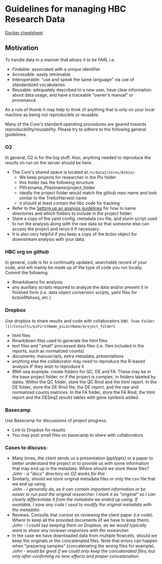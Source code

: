 # Guidelines for managing HBC Research Data

[Docker cheatsheet](https://dockerlabs.collabnix.com/docker/cheatsheet/)

## Motivation
To handle data in a manner that allows it to be FAIR, i.e.

* Findable: associated with a unique identifier
* Accessible: easily retrievable
* Interoperable: "use and speak the same language" via use of standardized vocabularies
* Reusable: adequately described to a new user, have clear information about data usage, and have a traceable "owner's manual" or provenance

As a rule of thumb it may help to think of anything that is *only* on your local machine as being not reproducible or reusable.  

Many of the Core's standard operating procedures are geared towards reproducibility/reusability. Please try to adhere to the following general guidelines.


### O2
In general, O2 is for the big stuff. Also, anything needed to reproduce the results on run on the server should be here.
* The Core's shared space is located at `/n/data1/cores/bcbio/`.
  *  We keep projects for researcher in the PIs folder
    * this folder has the following structure 
    * PIfirstname_PIlastname/project_folder
    * ideally the project folder would match the github repo name and look similar to the Trello/Harvest name
    * it should at least contain the hbc code for tracking
* Refer to the [Setting up an analysis guidelines](https://github.com/hbc/knowledgebase/blob/master/admin/setting_up_an_analysis_guidelines.md) for how to name directories and which folders to include in the project folder. 
* Store a copy of the yaml config, metadata csv file, and slurm script used to run the analysis along with the raw data so that someone else can access the project and rerun it if necessary. 
* It is also very helpful if you keep a copy of the bcbio object for downstream analysis with your data.


### HBC org on github
In general, code is for a continually updated, searchable record of your code, and will mainly be made up of the type of code you run locally. 
Commit the following:
* Rmarkdowns for analysis
* any auxillary scripts required to analyze the data and/or present it in finished form (i.e. data object conversion scripts, yaml files for bcbioRNAseq, etc.)

### Dropbox

Use dropbox to share results and code with collaborators (`HBC Team Folder (1)/Consults/piFirstName_piLastName/project_folder`).
* html files
* Rmarkdown files used to generate the html files
* text files and "small" processed data files (i.e. files included in the reports, such as normalized counts)
* documents: manuscripts, extra metadata, presentations
* anything else the collaborator may need to reproduce the R-based analysis *IF* they wish to reproduce it
* *RNA-seq* example: create folders for QC, DE and FA. These may be in the base project folder, or if the project is complex, in folders labeled by dates. Within the QC folder, store the QC Rmd and the html report. In the DE folder, store the DE Rmd file, the DE report, and the raw and normalized counts matrices. In the FA folder, store the FA Rmd, the html report and the DESeq2 results tables with gene symbols added.

### Basecamp

Use Basecamp for discussions of project progress.
* Link to Dropbox for results
* You may post small files on basecamp to share with collaborators

### Cases to discuss:

* Many times, the client sends us a presentation (ppt/pptx) or a paper to better understand the project or to provide us with some information that may end up in the metadata. Where should we store these files?   
*John - a "docs" directory on O2 works for this*  
* Similarly, should we store original metadata files or only the csv file that we end up using.  
*John - I generally do, as it can contain important information or be easier to run past the original researcher. I mark it as "original" so I can clearly differentiate it from the metadata we ended up using. If available, I save any code I used to modify the original metadata with the metadata.*  
* Reviews. Consults that consist on reviewing the client paper (i.e code). Where to keep all the provided documents (if we have to keep them).  
*John - I could see keeping them on Dropbox, as we would typically want to share any reviewer responses with the researcher.*  
* In the case we have downloaded data from multiple flowcells, should we keep the originals or the concatenated files. Note that errors can happen when "preparing samples" (concatenating the wrong files for example).  
*John - would be great if we could only keep the concatenated files, but only after confirming no lane effects and proper concatenation.*

